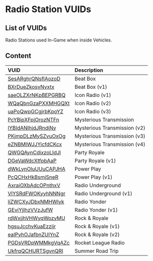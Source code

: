 # Radio Station VUIDs

## List of VUIDs

Radio Stations used In-Game when inside Vehicles.

## Content

| VUID | Description                |
| :-------- | :------------------------- |
| [SesARghrQNsflAozoD](blurls/SesARghrQNsflAozoD.json) | Beat Box |
| [BXrDueZkosvNvxtx](blurls/BXrDueZkosvNvxtx.json) | Beat Box (v1) |
| [saeOLZXrNKpBEPGRBQ](blurls/saeOLZXrNKpBEPGRBQ.json) | Icon Radio (v1) |
| [WQaQbnGzaPXXMHGQXt](blurls/WQaQbnGzaPXXMHGQXt.json) | Icon Radio (v2) |
| [uaPoQwpGCgjrbKpoYZ](blurls/uaPoQwpGCgjrbKpoYZ.json) | Icon Radio (v3) |
| [PcYBipXFpjOrozNTFn](blurls/PcYBipXFpjOrozNTFn.json) | Mysterious Transmission |
| [lYBIdANIhjdJRndiNy](blurls/lYBIdANIhjdJRndiNy.json) | Mysterious Transmission (v2) |
| [PKjmpDLzMySZvuOxOg](blurls/PKjmpDLzMySZvuOxOg.json) | Mysterious Transmission (v3) |
| [eZNBMIWJJYicfdCKcx](blurls/eZNBMIWJJYicfdCKcx.json) | Mysterious Transmission (v4) |
| [QWGQAynCdixzoLIdJl](blurls/QWGQAynCdixzoLIdJl.json) | Party Royale |
| [DGeVaWdcXtfpbAaP](blurls/DGeVaWdcXtfpbAaP.json) | Party Royale (v1) |
| [dWkLynOluUUuCAPJHA](blurls/dWkLynOluUUuCAPJHA.json) | Power Play |
| [PcQCHxHkBsmjSneR](blurls/PcQCHxHkBsmjSneR.json) | Power Play (v1) |
| [AxraiOXbAdcOPnthxV](blurls/AxraiOXbAdcOPnthxV.json) | Radio Underground |
| [VlYSRdFWOKyyhNNNgr](blurls/VlYSRdFWOKyyhNNNgr.json) | Radio Underground (v1) |
| [liZWCXyJDbxNMHWlyk](blurls/liZWCXyJDbxNMHWlyk.json) | Radio Yonder |
| [GEviYjIhzVVzJufW](blurls/GEviYjIhzVVzJufW.json) | Radio Yonder (v1) |
| [rdWxjjhVHWyqWozyMU](blurls/rdWxjjhVHWyqWozyMU.json) | Rock & Royale |
| [hgsuJcchvKuaEzzijr](blurls/hgsuJcchvKuaEzzijr.json) | Rock & Royale (v1) |
| [eaIPyhOJafbnZUIYnZ](blurls/eaIPyhOJafbnZUIYnZ.json) | Rock & Royale (v2) |
| [PGDsVRDpWMMkgVqAZc](blurls/PGDsVRDpWMMkgVqAZc.json) | Rocket League Radio |
| [UkfrqQCHURTSgvnQRI](blurls/UkfrqQCHURTSgvnQRI.json) | Summer Road Trip |